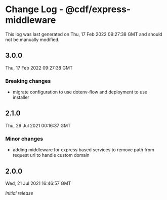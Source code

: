 # Change Log - @cdf/express-middleware

This log was last generated on Thu, 17 Feb 2022 09:27:38 GMT and should not be manually modified.

## 3.0.0
Thu, 17 Feb 2022 09:27:38 GMT

### Breaking changes

- migrate configuration to use dotenv-flow and deployment to use installer

## 2.1.0
Thu, 29 Jul 2021 00:16:37 GMT

### Minor changes

- adding middleware for express based services to remove path from request url to handle custom domain

## 2.0.0
Wed, 21 Jul 2021 16:46:57 GMT

_Initial release_

